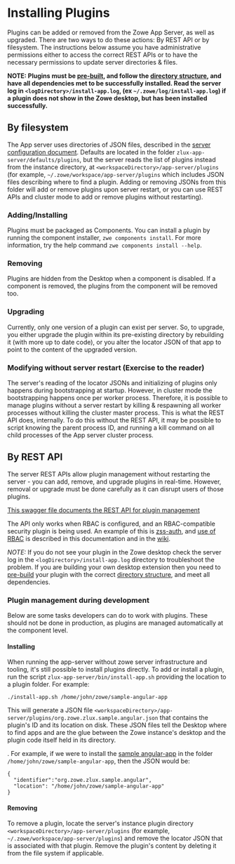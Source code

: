 # Installing Plugins
Plugins can be added or removed from the Zowe App Server, as well as upgraded. There are two ways to do these actions: By REST API or by filesystem. The instructions below assume you have administrative permissions either to access the correct REST APIs or to have the necessary permissions to update server directories & files.

**NOTE: Plugins must be [pre-built](mvd-buildingplugins.md), and follow the [directory structure](mvd-plugindefandstruct.md), and have all dependencies met to be successfully installed. Read the server log in `<logDirectory>/install-app.log`, (ex `~/.zowe/log/install-app.log`) if a plugin does not show in the Zowe desktop, but has been installed successfully.**

## By filesystem
The App server uses directories of JSON files, described in the [server configuration document](mvd-server-config.md#deploy-configuration). Defaults are located in the folder `zlux-app-server/defaults/plugins`, but the server reads the list of plugins instead from the instance directory, at `<workspaceDirectory>/app-server/plugins` (for example, `~/.zowe/workspace/app-server/plugins` which includes JSON files describing where to find a plugin. Adding or removing JSONs from this folder will add or remove plugins upon server restart, or you can use REST APIs and cluster mode to add or remove plugins without restarting).

### Adding/Installing
Plugins must be packaged as Components. You can install a plugin by running the component installer, `zwe components install`. For more information, try the help command `zwe components install --help`.

### Removing
Plugins are hidden from the Desktop when a component is disabled. If a component is removed, the plugins from the component will be removed too.

### Upgrading
Currently, only one version of a plugin can exist per server. So, to upgrade, you either upgrade the plugin within its pre-existing directory by rebuilding it (with more up to date code), or you alter the locator JSON of that app to point to the content of the upgraded version.

### Modifying without server restart (Exercise to the reader)
The server's reading of the locator JSONs and initializing of plugins only happens during bootstrapping at startup. However, in cluster mode the bootstrapping happens once per worker process. Therefore, it is possible to manage plugins without a server restart by killing & respawning all worker processes without killing the cluster master process. This is what the REST API does, internally. To do this without the REST API, it may be possible to script knowing the parent process ID, and running a kill command on all child processes of the App server cluster process.

## By REST API
The server REST APIs allow plugin management without restarting the server - you can add, remove, and upgrade plugins in real-time. However, removal or upgrade must be done carefully as it can disrupt users of those plugins.

[This swagger file documents the REST API for plugin management](https://github.com/zowe/zlux-app-server/blob/master/doc/swagger/server-plugins-api.yaml)

The API only works when RBAC is configured, and an RBAC-compatible security plugin is being used. An example of this is [zss-auth](https://github.com/zowe/zlux-server-framework/tree/v2.x/staging/plugins/sso-auth), and [use of RBAC](https://docs.zowe.org/stable/user-guide/mvd-configuration#enabling-rbac) is described in this documentation and in the [wiki](https://github.com/zowe/zlux/wiki/Auth-Plugin-Configuration).


*NOTE:* If you do not see your plugin in the Zowe desktop check the server log in the `<logDirectory>/install-app.log` directory to troubleshoot the problem.  If you are building your own desktop extension then you need to [pre-build](mvd-buildingplugins.md) your plugin with the correct [directory structure](mvd-plugindefandstruct.md), and meet all dependencies. 


### Plugin management during development
Below are some tasks developers can do to work with plugins. These should not be done in production, as plugins are managed automatically at the component level.

#### Installing
When running the app-server without zowe server infrastructure and tooling, it's still possible to install plugins directly.
To add or install a plugin, run the script `zlux-app-server/bin/install-app.sh` providing the location to a plugin folder. For example:

`./install-app.sh /home/john/zowe/sample-angular-app`

This will generate a JSON file  `<workspaceDirectory>/app-server/plugins/org.zowe.zlux.sample.angular.json` that contains the plugin's ID and its location on disk. These JSON files tell the Desktop where to find apps and are the glue between the Zowe instance's desktop and the plugin code itself held in its directory.  

. For example, if we were to install the [sample angular-app](https://github.com/zowe/sample-angular-app) in the folder `/home/john/zowe/sample-angular-app`, then the JSON would be:
```
{
  "identifier":"org.zowe.zlux.sample.angular", 
  "location": "/home/john/zowe/sample-angular-app"
}
```

#### Removing
To remove a plugin, locate the server's instance plugin directory `<workspaceDirectory>/app-server/plugins` (for example, `~/.zowe/workspace/app-server/plugins`) and remove the locator JSON that is associated with that plugin. Remove the plugin's content by deleting it from the file system if applicable.



